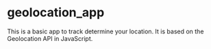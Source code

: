 # geolocation_app
This is a basic app to track determine your location. It is based on the Geolocation API in JavaScript. 
